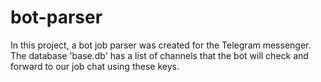 # bot-parser
In this project, a bot job parser was created for the Telegram messenger. The database 'base.db' has a list of channels that the bot will check and forward to our job chat using these keys.
